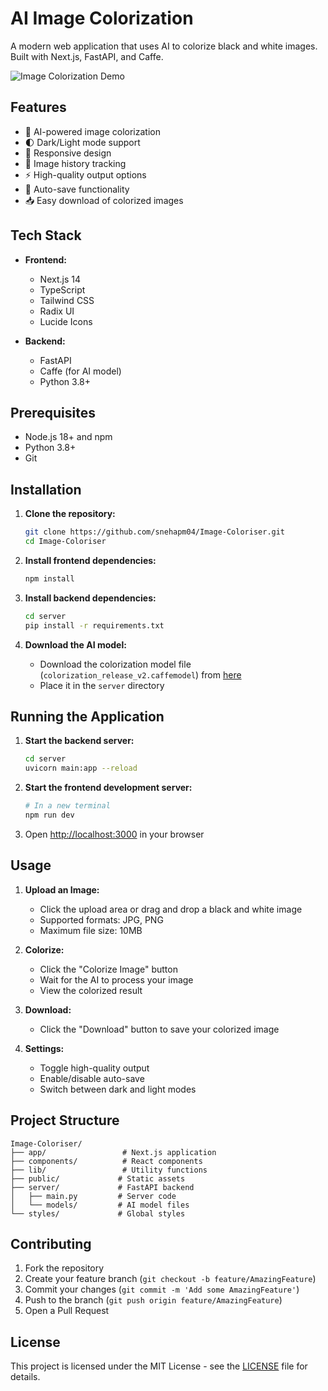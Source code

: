# AI Image Colorization

A modern web application that uses AI to colorize black and white images. Built with Next.js, FastAPI, and Caffe.

![Image Colorization Demo](https://github.com/snehapm04/Image-Coloriser/blob/master/public/demo.gif)

## Features

- 🎨 AI-powered image colorization
- 🌓 Dark/Light mode support
- 📱 Responsive design
- 📂 Image history tracking
- ⚡ High-quality output options
- 💾 Auto-save functionality
- 📥 Easy download of colorized images

## Tech Stack

- **Frontend:**
  - Next.js 14
  - TypeScript
  - Tailwind CSS
  - Radix UI
  - Lucide Icons

- **Backend:**
  - FastAPI
  - Caffe (for AI model)
  - Python 3.8+

## Prerequisites

- Node.js 18+ and npm
- Python 3.8+
- Git

## Installation

1. **Clone the repository:**
   ```bash
   git clone https://github.com/snehapm04/Image-Coloriser.git
   cd Image-Coloriser
   ```

2. **Install frontend dependencies:**
   ```bash
   npm install
   ```

3. **Install backend dependencies:**
   ```bash
   cd server
   pip install -r requirements.txt
   ```

4. **Download the AI model:**
   - Download the colorization model file (`colorization_release_v2.caffemodel`) from [here](http://eecs.berkeley.edu/~rich.zhang/projects/2016_colorization/files/demo_v2/colorization_release_v2.caffemodel)
   - Place it in the `server` directory

## Running the Application

1. **Start the backend server:**
   ```bash
   cd server
   uvicorn main:app --reload
   ```

2. **Start the frontend development server:**
   ```bash
   # In a new terminal
   npm run dev
   ```

3. Open [http://localhost:3000](http://localhost:3000) in your browser

## Usage

1. **Upload an Image:**
   - Click the upload area or drag and drop a black and white image
   - Supported formats: JPG, PNG
   - Maximum file size: 10MB

2. **Colorize:**
   - Click the "Colorize Image" button
   - Wait for the AI to process your image
   - View the colorized result

3. **Download:**
   - Click the "Download" button to save your colorized image

4. **Settings:**
   - Toggle high-quality output
   - Enable/disable auto-save
   - Switch between dark and light modes

## Project Structure

```
Image-Coloriser/
├── app/                 # Next.js application
├── components/          # React components
├── lib/                 # Utility functions
├── public/             # Static assets
├── server/             # FastAPI backend
│   ├── main.py         # Server code
│   └── models/         # AI model files
└── styles/             # Global styles
```

## Contributing

1. Fork the repository
2. Create your feature branch (`git checkout -b feature/AmazingFeature`)
3. Commit your changes (`git commit -m 'Add some AmazingFeature'`)
4. Push to the branch (`git push origin feature/AmazingFeature`)
5. Open a Pull Request

## License

This project is licensed under the MIT License - see the [LICENSE](LICENSE) file for details.
